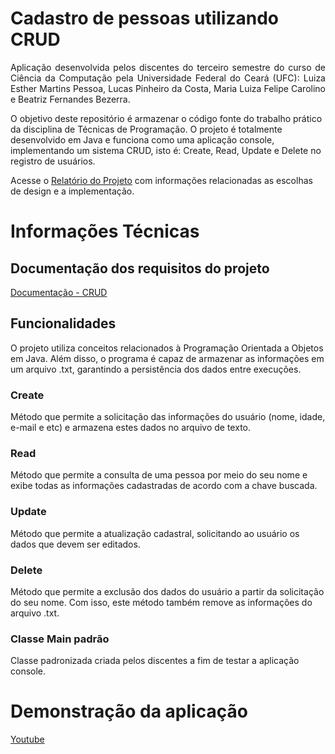 # Cadastro de pessoas utilizando CRUD

<p align="justify">
Aplicação desenvolvida pelos discentes do terceiro semestre do curso de Ciência da Computação pela Universidade Federal do Ceará (UFC): Luiza Esther Martins Pessoa, Lucas Pinheiro da Costa, Maria Luiza Felipe Carolino e Beatriz Fernandes Bezerra.

O objetivo deste repositório é armazenar o código fonte do trabalho prático da disciplina de Técnicas de Programação. O projeto é totalmente desenvolvido em Java e funciona como uma aplicação console, implementando um sistema CRUD, isto é: Create, Read, Update e Delete no registro de usuários.

Acesse o [Relatório do Projeto](link) com informações relacionadas as escolhas de design e a implementação.

# Informações Técnicas

## Documentação dos requisitos do projeto
[Documentação - CRUD](link) 

## Funcionalidades
O projeto utiliza conceitos relacionados à Programação Orientada a Objetos em Java. Além disso, o programa é capaz de armazenar as informações em um arquivo .txt, garantindo a persistência dos dados entre execuções.

### Create
Método que permite a solicitação das informações do usuário (nome, idade, e-mail e etc) e armazena estes dados no arquivo de texto.

### Read
Método que permite a consulta de uma pessoa por meio do seu nome e exibe todas as informações cadastradas de acordo com a chave buscada.

### Update
Método que permite a atualização cadastral, solicitando ao usuário os dados que devem ser editados.

### Delete
Método que permite a exclusão dos dados do usuário a partir da solicitação do seu nome. Com isso, este método também remove as informações do arquivo .txt.

### Classe Main padrão
Classe padronizada criada pelos discentes a fim de testar a aplicação console.

# Demonstração da aplicação
[Youtube](https://youtu.be/wakGBqog4UI)

</p>
